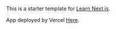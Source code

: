 This is a starter template for [Learn Next.js](https://nextjs.org/learn).

App deployed by Vercel [Here](https://nextjs-blog-gray-xi.vercel.app/).